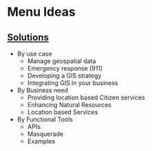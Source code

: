 # Menu Ideas

## [Solutions](pillars/solutions/index.md)

- By use case
  - Manage geospatial data
  - Emergency response (911)
  - Developing a GIS strategy
  - Integrating GIS in your business
- By Business need
  - Providing location based Citizen services
  - Enhancing Natural Resources
  - Location based Services
- By Functional Tools
  - APIs
  - Masquerade
  - Examples
